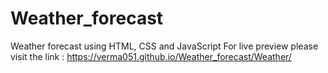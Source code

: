 # Weather_forecast
Weather forecast using HTML, CSS and JavaScript
For live preview please visit the link : https://verma051.github.io/Weather_forecast/Weather/
